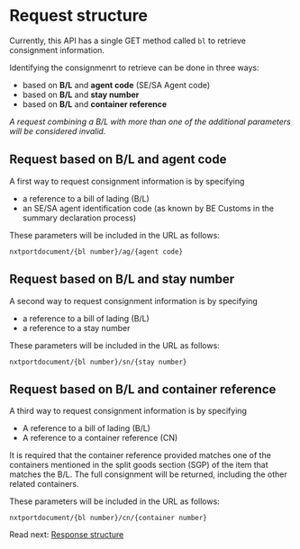 # Request structure

Currently, this API has a single GET method called `bl` to retrieve consignment information.
 
Identifying the consignmenrt to retrieve can be done in three ways:
 
* based on **B/L** and **agent code** (SE/SA Agent code)
* based on **B/L** and **stay number**
* based on **B/L** and **container reference**

*A request combining a B/L with more than one of the additional parameters will be considered invalid.* 


##	Request based on B/L and agent code
 
A first way to request consignment information is by specifying
* a reference to a bill of lading (B/L)
* an SE/SA agent identification code (as known by BE Customs in the summary declaration process)

These parameters will be included in the URL as follows:

`nxtportdocument/{bl number}/ag/{agent code}`


##	Request based on B/L and stay number
 
A second way to request consignment information is by specifying
* a reference to a bill of lading (B/L)
* a reference to a stay number

These parameters will be included in the URL as follows:

`nxtportdocument/{bl number}/sn/{stay number}`

## Request based on B/L and container reference

A third way to request consignment information is by specifying
- A reference to a bill of lading (B/L)
- A reference to a container reference (CN)

It is required that the container reference provided matches one of the containers mentioned in the split goods section (SGP) of the item that matches the B/L. The full consignment will be returned, including the other related containers.

These parameters will be included in the URL as follows:

`nxtportdocument/{bl number}/cn/{container number}`



Read next: [Response structure](./responses.md)